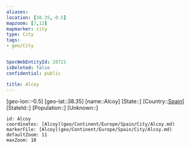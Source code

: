 ```yaml
---
aliases: 
location: [38.35,-0.5]
mapzoom: [7,12] 
mapmarker: city 
type: City
tags:
- geo/City


SpocWebEntityId: 28721
isDeleted: false
confidential: public

title: Alcoy
---
```

[geo-lon::-0.5]
[geo-lat::38.35]
[name::Alcoy]
[State::]
[Country::[Spain](geo/Continent/Europe/Spain.md)]
[StateId::]
[Population::]
[Unknown::]


```leaflet
id: Alcoy
coordinates: [Alcoy](geo/Continent/Europe/Spain/City/Alcoy.md)
markerFile: [Alcoy](geo/Continent/Europe/Spain/City/Alcoy.md)
defaultZoom: 11 
maxZoom: 18
```


